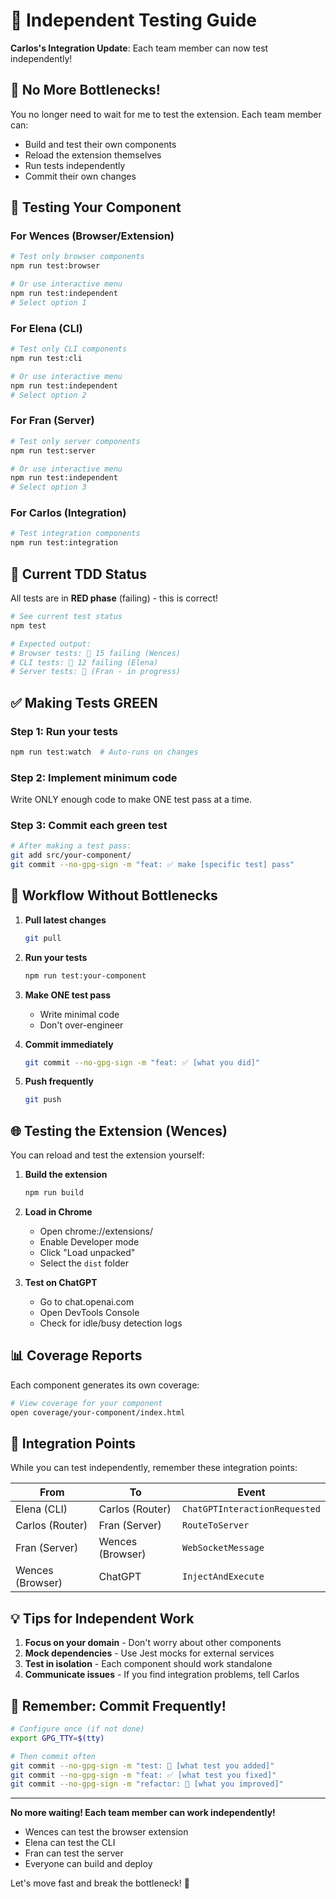 # 🚀 Independent Testing Guide

**Carlos's Integration Update**: Each team member can now test independently!

## 🎯 No More Bottlenecks!

You no longer need to wait for me to test the extension. Each team member can:
- Build and test their own components
- Reload the extension themselves
- Run tests independently
- Commit their own changes

## 🧪 Testing Your Component

### For Wences (Browser/Extension)
```bash
# Test only browser components
npm run test:browser

# Or use interactive menu
npm run test:independent
# Select option 1
```

### For Elena (CLI)
```bash
# Test only CLI components
npm run test:cli

# Or use interactive menu
npm run test:independent
# Select option 2
```

### For Fran (Server)
```bash
# Test only server components
npm run test:server

# Or use interactive menu
npm run test:independent
# Select option 3
```

### For Carlos (Integration)
```bash
# Test integration components
npm run test:integration
```

## 🔴 Current TDD Status

All tests are in **RED phase** (failing) - this is correct!

```bash
# See current test status
npm test

# Expected output:
# Browser tests: 🔴 15 failing (Wences)
# CLI tests: 🔴 12 failing (Elena)
# Server tests: 🔴 (Fran - in progress)
```

## ✅ Making Tests GREEN

### Step 1: Run your tests
```bash
npm run test:watch  # Auto-runs on changes
```

### Step 2: Implement minimum code
Write ONLY enough code to make ONE test pass at a time.

### Step 3: Commit each green test
```bash
# After making a test pass:
git add src/your-component/
git commit --no-gpg-sign -m "feat: ✅ make [specific test] pass"
```

## 🔄 Workflow Without Bottlenecks

1. **Pull latest changes**
   ```bash
   git pull
   ```

2. **Run your tests**
   ```bash
   npm run test:your-component
   ```

3. **Make ONE test pass**
   - Write minimal code
   - Don't over-engineer

4. **Commit immediately**
   ```bash
   git commit --no-gpg-sign -m "feat: ✅ [what you did]"
   ```

5. **Push frequently**
   ```bash
   git push
   ```

## 🌐 Testing the Extension (Wences)

You can reload and test the extension yourself:

1. **Build the extension**
   ```bash
   npm run build
   ```

2. **Load in Chrome**
   - Open chrome://extensions/
   - Enable Developer mode
   - Click "Load unpacked"
   - Select the `dist` folder

3. **Test on ChatGPT**
   - Go to chat.openai.com
   - Open DevTools Console
   - Check for idle/busy detection logs

## 📊 Coverage Reports

Each component generates its own coverage:

```bash
# View coverage for your component
open coverage/your-component/index.html
```

## 🚨 Integration Points

While you can test independently, remember these integration points:

| From | To | Event |
|------|-----|-------|
| Elena (CLI) | Carlos (Router) | `ChatGPTInteractionRequested` |
| Carlos (Router) | Fran (Server) | `RouteToServer` |
| Fran (Server) | Wences (Browser) | `WebSocketMessage` |
| Wences (Browser) | ChatGPT | `InjectAndExecute` |

## 💡 Tips for Independent Work

1. **Focus on your domain** - Don't worry about other components
2. **Mock dependencies** - Use Jest mocks for external services
3. **Test in isolation** - Each component should work standalone
4. **Communicate issues** - If you find integration problems, tell Carlos

## 🔐 Remember: Commit Frequently!

```bash
# Configure once (if not done)
export GPG_TTY=$(tty)

# Then commit often
git commit --no-gpg-sign -m "test: 🔴 [what test you added]"
git commit --no-gpg-sign -m "feat: ✅ [what test you fixed]"
git commit --no-gpg-sign -m "refactor: 🔄 [what you improved]"
```

---

**No more waiting! Each team member can work independently!**
- Wences can test the browser extension
- Elena can test the CLI
- Fran can test the server
- Everyone can build and deploy

Let's move fast and break the bottleneck! 🚀